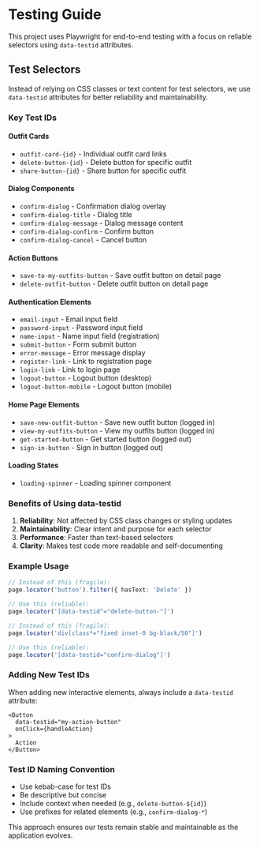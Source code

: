 # Testing Guide

This project uses Playwright for end-to-end testing with a focus on reliable selectors using `data-testid` attributes.

## Test Selectors

Instead of relying on CSS classes or text content for test selectors, we use `data-testid` attributes for better reliability and maintainability.

### Key Test IDs

#### Outfit Cards
- `outfit-card-{id}` - Individual outfit card links
- `delete-button-{id}` - Delete button for specific outfit
- `share-button-{id}` - Share button for specific outfit

#### Dialog Components
- `confirm-dialog` - Confirmation dialog overlay
- `confirm-dialog-title` - Dialog title
- `confirm-dialog-message` - Dialog message content
- `confirm-dialog-confirm` - Confirm button
- `confirm-dialog-cancel` - Cancel button

#### Action Buttons
- `save-to-my-outfits-button` - Save outfit button on detail page
- `delete-outfit-button` - Delete outfit button on detail page

#### Authentication Elements
- `email-input` - Email input field
- `password-input` - Password input field
- `name-input` - Name input field (registration)
- `submit-button` - Form submit button
- `error-message` - Error message display
- `register-link` - Link to registration page
- `login-link` - Link to login page
- `logout-button` - Logout button (desktop)
- `logout-button-mobile` - Logout button (mobile)

#### Home Page Elements
- `save-new-outfit-button` - Save new outfit button (logged in)
- `view-my-outfits-button` - View my outfits button (logged in)
- `get-started-button` - Get started button (logged out)
- `sign-in-button` - Sign in button (logged out)

#### Loading States
- `loading-spinner` - Loading spinner component

### Benefits of Using data-testid

1. **Reliability**: Not affected by CSS class changes or styling updates
2. **Maintainability**: Clear intent and purpose for each selector
3. **Performance**: Faster than text-based selectors
4. **Clarity**: Makes test code more readable and self-documenting

### Example Usage

```typescript
// Instead of this (fragile):
page.locator('button').filter({ hasText: 'Delete' })

// Use this (reliable):
page.locator('[data-testid^="delete-button-"]')

// Instead of this (fragile):
page.locator('div[class*="fixed inset-0 bg-black/50"]')

// Use this (reliable):
page.locator('[data-testid="confirm-dialog"]')
```

### Adding New Test IDs

When adding new interactive elements, always include a `data-testid` attribute:

```tsx
<Button 
  data-testid="my-action-button"
  onClick={handleAction}
>
  Action
</Button>
```

### Test ID Naming Convention

- Use kebab-case for test IDs
- Be descriptive but concise
- Include context when needed (e.g., `delete-button-${id}`)
- Use prefixes for related elements (e.g., `confirm-dialog-*`)

This approach ensures our tests remain stable and maintainable as the application evolves. 